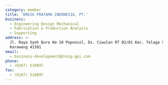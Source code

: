 ```yaml
---
category: member
title: 'DREIG PRATAMA INDONESIA, PT.'
business:
  - Engineering Design Mechanical
  - Fabrication & Production Analysis
  - Supporting
address: >-
  Jl. Raya Syeh Quro Km 10 Poponcol, Ds. Ciwulan RT 02/01 Kec. Telaga Sari,
  Karawang 41381
email:
  - business-development@dreig-gpi.com
phone:
  - (0267) 510897
fax:
  - (0267) 510897
---
```


